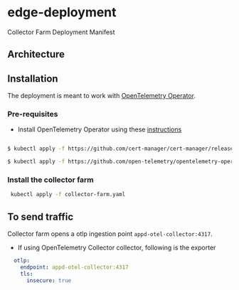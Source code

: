 # edge-deployment
Collector Farm Deployment Manifest

## Architecture



## Installation

The deployment is meant to work with [OpenTelemetry Operator](https://github.com/open-telemetry/opentelemetry-operator). 

### Pre-requisites 

- Install OpenTelemetry Operator using these [instructions](https://github.com/open-telemetry/opentelemetry-operator#getting-started)


```bash

$ kubectl apply -f https://github.com/cert-manager/cert-manager/releases/download/v1.7.1/cert-manager.yaml

$ kubectl apply -f https://github.com/open-telemetry/opentelemetry-operator/releases/latest/download/opentelemetry-operator.yaml

```

### Install the collector farm

```bash
 kubectl apply -f collector-farm.yaml
```


## To send traffic
Collector farm opens a otlp ingestion point `appd-otel-collector:4317`.  

- If using OpenTelemetry Collector collector, following is the exporter  
```yaml
  otlp:
    endpoint: appd-otel-collector:4317
    tls:
      insecure: true
```
